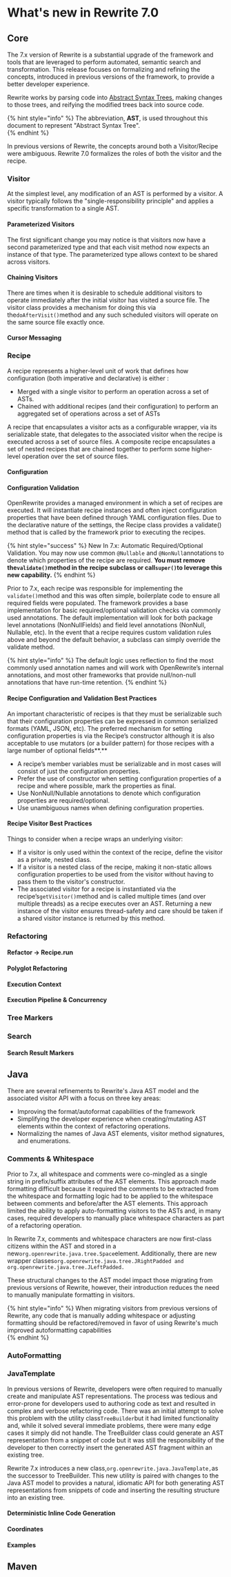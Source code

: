 # What's new in Rewrite 7.0

## Core

The 7.x version of Rewrite is a substantial upgrade of the framework and tools that are leveraged to perform automated, semantic search and transformation. This release focuses on formalizing and refining the concepts, introduced in previous versions of the framework, to provide a better developer experience. 

Rewrite works by parsing code into [Abstract Syntax Trees](../v1beta/abstract-syntax-trees.md), making changes to those trees, and reifying the modified trees back into source code.

{% hint style="info" %}
The abbreviation, **AST**, is used throughout this document to represent "Abstract Syntax Tree".  
{% endhint %}

In previous versions of Rewrite, the concepts around both a Visitor/Recipe were ambiguous. Rewrite 7.0 formalizes the roles of both the visitor and the recipe. 

### Visitor

At the simplest level, any modification of an AST is performed by a visitor. A visitor typically follows the "single-responsibility principle" and applies a specific transformation to a single AST.

#### Parameterized Visitors

The first significant change you may notice is that visitors now have a second parameterized type and that each visit method now expects an instance of that type. The parameterized type allows context to be shared across visitors. 

#### Chaining Visitors

There are times when it is desirable to schedule additional visitors to operate immediately after the initial visitor has visited a source file. The visitor class provides a mechanism for doing this via the`doAfterVisit()`method and any such scheduled visitors will operate on the same source file exactly once.

#### Cursor Messaging

### Recipe

A recipe represents a higher-level unit of work that defines how configuration \(both imperative and declarative\) is either :

* Merged with a single visitor to perform an operation across a set of ASTs.
* Chained with additional recipes \(and their configuration\) to perform an aggregated set of operations across a set of ASTs

A recipe that encapsulates a visitor acts as a configurable wrapper, via its serializable state, that delegates to the associated visitor when the recipe is executed across a set of source files. A composite recipe encapsulates a set of nested recipes that are chained together to perform some higher-level operation over the set of source files.

#### Configuration

#### Configuration Validation

OpenRewrite provides a managed environment in which a set of recipes are executed. It will instantiate recipe instances and often inject configuration properties that have been defined through YAML configuration files. Due to the declarative nature of the settings, the Recipe class provides a validate\(\) method that is called by the framework prior to executing the recipes.

{% hint style="success" %}
New In 7.x: Automatic Required/Optional Validation. You may now use common `@Nullable` and `@NonNull`annotations to denote which properties of the recipe are required. **You must remove the`validate()`method in the recipe subclass or call`super()`to leverage this new capability.**
{% endhint %}

Prior to 7.x, each recipe was responsible for implementing the `validate()`method and this was often simple, boilerplate code to ensure all required fields were populated. The framework provides a base implementation for basic required/optional validation checks via commonly used annotations. The default implementation will look for both package level annotations \(NonNullFields\) and field level annotations \(NonNull, Nullable, etc\). In the event that a recipe requires custom validation rules above and beyond the default behavior, a subclass can simply override the validate method.

{% hint style="info" %}
The default logic uses reflection to find the most commonly used annotation names and will work with OpenRewrite’s internal annotations, and most other frameworks that provide null/non-null annotations that have run-time retention.
{% endhint %}

#### Recipe Configuration and Validation Best Practices

An important characteristic of recipes is that they must be serializable such that their configuration properties can be expressed in common serialized formats \(YAML, JSON, etc\). The preferred mechanism for setting configuration properties is via the Recipe’s constructor although it is also acceptable to use mutators \(or a builder pattern\) for those recipes with a large number of optional fields**.**

* A recipe’s member variables must be serializable and in most cases will consist of just the configuration properties.
* Prefer the use of constructor when setting configuration properties of a recipe and where possible, mark the properties as final.
* Use NonNull/Nullable annotations to denote which configuration properties are required/optional.
* Use unambiguous names when defining configuration properties.

####  Recipe Visitor Best Practices

Things to consider when a recipe wraps an underlying visitor:

* If a visitor is only used within the context of the recipe, define the visitor as a private, nested class.
* If a visitor is a nested class of the recipe, making it non-static allows configuration properties to be used from the visitor without having to pass them to the visitor's constructor.
* The associated visitor for a recipe is instantiated via the recipe’s`getVisitor()`method and is called multiple times \(and over multiple threads\) as a recipe executes over an AST. Returning a new instance of the visitor ensures thread-safety and care should be taken if a shared visitor instance is returned by this method.

### Refactoring

#### Refactor -&gt; Recipe.run

#### Polyglot Refactoring

#### Execution Context

#### Execution Pipeline & Concurrency

### Tree Markers

### Search

#### Search Result Markers



## Java

There are several refinements to Rewrite's Java AST model and the associated visitor API with a focus on three key areas:

* Improving the format/autoformat capabilities of the framework
* Simplifying the developer experience when creating/mutating AST elements within the context of refactoring operations.
* Normalizing the names of Java AST elements, visitor method signatures, and enumerations.

### Comments & Whitespace

Prior to 7.x, all whitespace and comments were co-mingled as a single string in prefix/suffix attributes of the AST  elements. This approach made formatting difficult because it required the comments to be extracted from the whitespace and formatting logic had to be applied to the whitespace between comments and before/after the AST elements. This approach limited the ability to apply auto-formatting visitors to the ASTs and, in many cases, required developers to manually place whitespace characters as part of a refactoring operation.

In Rewrite 7.x, comments and whitespace characters are now first-class citizens within the AST and stored in a new`org.openrewrite.java.tree.Space`element. Additionally, there are new wrapper classes`org.openrewrite.java.tree.JRightPadded and org.openrewrite.java.tree.JLeftPadded.` 

These structural changes to the AST model impact those migrating from previous versions of Rewrite, however, their introduction reduces the need to manually manipulate formatting in visitors. 

{% hint style="info" %}
When migrating visitors from previous versions of Rewrite, any code that is manually adding whitespace or adjusting formatting should be refactored/removed in favor of using Rewrite's much improved autoformatting capabilities  
{% endhint %}

### AutoFormatting



### JavaTemplate

In previous versions of Rewrite, developers were often required to manually create and manipulate AST representations.  The process was tedious and error-prone for developers used to authoring code as text and resulted in complex and verbose refactoring code. There was an initial attempt to solve this problem with the utility class`TreeBuilder`but it had limited functionality and, while it solved several immediate problems, there were many edge cases it simply did not handle. The TreeBuilder class could generate an AST representation from a snippet of code but it was still the responsibility of the developer to then correctly insert the generated AST fragment within an existing tree.

Rewrite 7.x introduces a new class,`org.openrewrite.java.JavaTemplate,`as the successor to TreeBuilder. This new utility is paired with changes to the Java AST model to provides a natural, idiomatic API for both generating AST representations from snippets of code and inserting the resulting structure into an existing tree. 

#### Deterministic Inline Code Generation



#### Coordinates

#### Examples

## Maven



